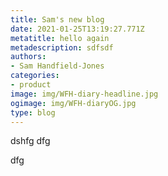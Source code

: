 ```yaml
---
title: Sam's new blog
date: 2021-01-25T13:19:27.771Z
metatitle: hello again
metadescription: sdfsdf
authors:
- Sam Handfield-Jones
categories:
- product
image: img/WFH-diary-headline.jpg
ogimage: img/WFH-diaryOG.jpg
type: blog
---
```

dshfg dfg

dfg
